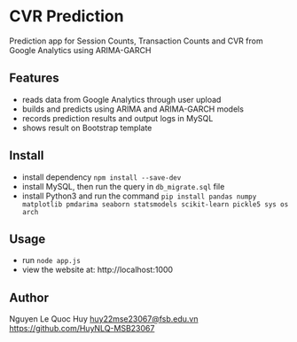# CVR Prediction

Prediction app for Session Counts, Transaction Counts and CVR from Google Analytics using ARIMA-GARCH

## Features

 - reads data from Google Analytics through user upload
 - builds and predicts using ARIMA and ARIMA-GARCH models
 - records prediction results and output logs in MySQL
 - shows result on Bootstrap template

## Install

 - install dependency `npm install --save-dev`
 - install MySQL, then run the query in `db_migrate.sql` file
 - install Python3 and run the command `pip install pandas numpy matplotlib pmdarima seaborn statsmodels scikit-learn pickle5 sys os arch`

## Usage

 - run `node app.js`
 - view the website at: http://localhost:1000

## Author

Nguyen Le Quoc Huy <huy22mse23067@fsb.edu.vn> https://github.com/HuyNLQ-MSB23067
